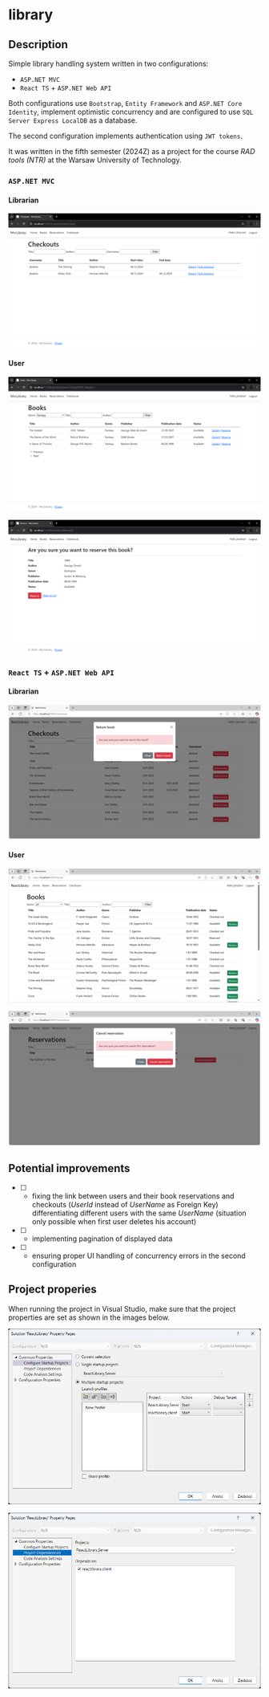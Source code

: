 # library
## Description
Simple library handling system written in two configurations:
- `ASP.NET MVC`
- `React TS` + `ASP.NET Web API`

Both configurations use `Bootstrap`, `Entity Framework` and `ASP.NET Core Identity`, implement optimistic concurrency and are configured to use `SQL Server Express LocalDB` as a database.

The second configuration implements authentication using `JWT tokens`.

It was written in the fifth semester (2024Z) as a project for the course *RAD tools (NTR)* at the Warsaw University of Technology.

### `ASP.NET MVC`

#### Librarian

![alt text](./imgs/mvc_admin.png)

#### User

![alt text](./imgs/mvc_books.png)

![alt text](./imgs/mvc_reserve.png)

### `React TS` + `ASP.NET Web API`

#### Librarian

![alt text](./imgs/react_return_book.png)

#### User

![alt text](./imgs/react_books.png)

![alt text](./imgs/react_cancel_reservation.png)

## Potential improvements
- [ ] - fixing the link between users and their book reservations and checkouts (*UserId* instead of *UserName* as Foreign Key) differentiating different users with the same *UserName* (situation only possible when first user deletes his account)
- [ ] - implementing pagination of displayed data
- [ ] - ensuring proper UI handling of concurrency errors in the second configuration

## Project properies
When running the project in Visual Studio, make sure that the project properties are set as shown in the images below.

![Project properties](./imgs/properties1.png)

![Project properties](./imgs/properties2.png)
